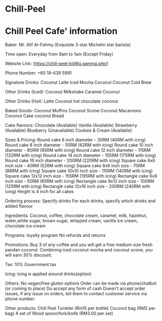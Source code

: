 # Chill-Peel
# Chill Peel Cafe' information

Baker:
Mr. Alif Al-Fahmy (Exquisite 3-star Michelin star barista)

Time open:
Everyday from 9am to 1am (Except Friday)

Website Link:
(https://chill-peel-kijjl6g.gamma.site/)

Phone Number:
+60 19-439 5991

Signature Drinks:
Coconut Latte
Iced Mocha Coconut
Coconut Cold Brew

Other Drinks (Iced):
Coconut Milkshake
Caramel Coconut

Other Drinks (Hot):
Latte Coconut
hot chocolate coconut

Baked Goods:
Coconut Muffins
Coconut Scone
Coconut Macaroons
Coconut Cake
coconut Bread

Cake flavours:
Chocolate (Available)
Vanilla (Available)
Strawberry (Available)
Blueberry (Unavailable)
Cookies & Cream (Available)

Sizes & Pricing:
Round cake 6 inch diameter - 30RM (40RM with icing)
Round cake 8 inch diameter - 50RM (62RM with icing)
Round cake 10 inch diameter - 80RM (95RM with icing)
Round cake 12 inch diameter - 115RM (132RM with icing)
Round cake 14 inch diameter - 155RM (175RM with icing)
Round cake 16 inch diameter - 200RM (220RM with icing)
Square cake 6x6 inch size - 40RM (52RM with icing)
Square cake 8x8 inch size - 70RM (88RM with icing)
Square cake 10x10 inch size - 110RM (140RM with icing)
Square cake 12x12 inch size - 155RM (195RM with icing)
Rectangle cake 6x8 inch size - 50RM (65RM with icing)
Rectangle cake 8x12 inch size - 100RM (125RM with icing)
Rectangle cake 12x16 inch size - 200RM (240RM with icing)
Height is 4 inch for all cakes

Ordering process:
Specify drinks
For each drinks, specify which drinks and added flavour

Ingredients:
Coconut, coffee, chocolate cream, caramel, milk, hazelnut, water,white sugar, brown sugar, whipped cream, vanilla ice cream, chocolate ice cream

Programs:
loyalty program
No refunds and returns

Promotions:
Buy 3 of any coffee and you will get a free medium size fresh pandan coconut.
Combining iced coconut mocha and coconut scone, you will earn 30% discount.

Tax:
10% Government tax

Icing:
Icing is applied around drinks(option)

Others:
No vegan/free gluten options
Order can be made via phone/chatbot (or coming to place)
Do accept any form of cash
Doesn't accept order issues, if any issue on orders, tell them to contact customer service via phone number.

Other products:
Chill Peel Tumbler (Rm15 per bottle)
Coconut bag (RM2 per bag)
A set of Wood spoon/fork/knife (RM3.00 per set)
